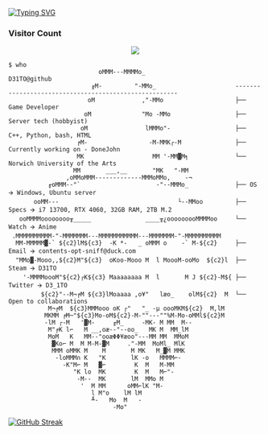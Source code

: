 


[![Typing SVG](https://readme-typing-svg.demolab.com?font=Fira+Code&pause=1000&color=9160F7&vCenter=true&width=435&lines=Game+developer+and+Server+technician)](https://git.io/typing-svg)



<h3>Visitor Count</h3>

<p align = "center"><img src = "https://count.getloli.com/@D31TO?name=D31TO&theme=booru-lisu&padding=7&offset=0&align=top&scale=1&pixelated=1&darkmode=auto" </p></br>

```shell
$ who                     
                         oMMM---MMMMo_                          D31TO@github
                       ╓M-         "-MMo_                      ------------------------------------------------------
                      oM             ,"-MMo                    ├── Game Developer 
                     oM              "Mo -MMo                  ├── Server tech (hobbyist)
                    oM                lMMMo"-                  ├── C++, Python, bash, HTML 
                   ╒M-                 -M-MMK┌-M               ├── Currently working on - DoneJohn 
                   MK                   MM '-MM▓M╕             └── Norwich University of the Arts
                  MM       ___,__       "MK   "-MM             
                ,oMMoMMM-------------MMMoMMo,    -¬
           ╓oMMM--"`                     -"--MMMo_             ├── OS 🡪 Windows, Ubuntu server 
       ooMM---                                 └--MMoo         ├── Specs 🡪 i7 13700, RTX 4060, 32GB RAM, 2TB M.2
   ooMMMMoooooooo╥_____               ____╥¿ooooooooMMMMoo     └── Watch 🡪 Anime
 .MMMMMMMMMM-"-MMMMMMM---MMMMMMMMMMM---MMMMMMM-"-MMMMMMMMMM
  MM-MMMMM▓-` ${c2}lM${c3}  -K *-   _ oMMM o    -` M-${c2}     ├── Email 🡪 contents-opt-sniff@duck.com 
  "MMo▓-Mooo,,${c2}M"${c3}  oKoo-Mooo M  l MoooM-ooMo  ${c2}l  ├── Steam 🡪 D31TO       
    '-MMMMoooM"${c2}┌K${c3} Maaaaaaaa M  l       M J ${c2}-M${ ├── Twitter 🡪 D3_1TO
         ${c2}"--M¬╒M ${c3}lMoaaaa ,o¥"   læo_    olM${c2}  M  └── Open to collaborations
           M¬╒M  ${c3}MMMooo oK ┌"   "_ -µ oooMKM${c2}  M,lM
          MKMM ╒M─"${c3}Mo-oM${c2}-M-""---""%M-Mo-oMMl${c2}M 
          -lM ┌-M   '▓M-     ╓M_     -MK- M MM  M--
           M"╒K l⌐   M __,oæ--"--oo_   MK M  MM_lM
           MoM   K   MM--"ooæΦΦ¥æoo"---MM MM  MMoM
            ▓Ko⌐ M  M M-M-▓M     ."-MM  MoMl_ MlK
            MMM oMMK M    M       M MK   M_▓M MMK
             -loMMM∩ K   "K       lK -o   MMMM⌐-
               -K"M⌐ M   ▓⌐        K  M   M-MM
                  "K lo  MK        K  M   M⌐"-
                   -M--  MK       lM  MMo M
                    '  M MM      oMM⌐lK "M-
                       l M"o    lM lM
                       ╨-   Mo  M   -
                             -Mo"
```


[![GitHub Streak](https://streak-stats.demolab.com?user=D31TO&theme=tokyonight&hide_border=true)](https://git.io/streak-stats)
